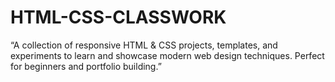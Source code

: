 # HTML-CSS-CLASSWORK
“A collection of responsive HTML &amp; CSS projects, templates, and experiments to learn and showcase modern web design techniques. Perfect for beginners and portfolio building.”
